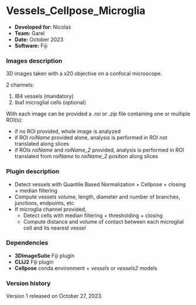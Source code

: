 # Vessels_Cellpose_Microglia

* **Developed for:** Nicolas
* **Team:** Garel
* **Date:** October 2023
* **Software:** Fiji

### Images description

3D images taken with a x20 objective on a confocal microscope.

2 channels:
  1. IB4 vessels (mandatory)
  3. Iba1 microglial cells (optional)

With each image can be provided a *.roi* or *.zip* file containing one or multiple ROI(s):
- if no ROI provided, whole image is analyzed
- if ROI *roiName* provided alone, analysis is performed in ROI not translated along slices
- if ROIs *roiName* and *roiName_2* provided, analysis is performed in ROI translated from *roiName* to *roiName_2* position along slices

### Plugin description

* Detect vessels with Quantile Based Normalization + Cellpose + closing + median filtering
* Compute vessels volume, length, diameter and number of branches, junctions, endpoints, etc
* If microglia channel provided,
  * Detect cells with median filtering + thresholding + closing
  * Compute distance and volume of contact between each microglial cell and its nearest vessel


### Dependencies

* **3DImageSuite** Fiji plugin
* **CLIJ2** Fiji plugin
* **Cellpose** conda environment + *vessels* or *vessels2* models 

### Version history

Version 1 released on October 27, 2023.
